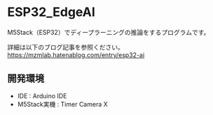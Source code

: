# ESP32_EdgeAI
M5Stack（ESP32）でディープラーニングの推論をするプログラムです。

詳細は以下のブログ記事を参照ください。  
https://mzmlab.hatenablog.com/entry/esp32-ai

## 開発環境
* IDE : Arduino IDE
* M5Stack実機 : Timer Camera X
